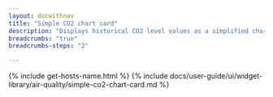 ```yaml
---
layout: docwithnav
title: "Simple CO2 chart card"
description: "Displays historical CO2 level values as a simplified chart. Optionally may display the corresponding latest CO2 level value."
breadcrumbs: "true"
breadcrumbs-steps: "2"

---
```

{% include get-hosts-name.html %}
{% include docs/user-guide/ui/widget-library/air-quality/simple-co2-chart-card.md %}
